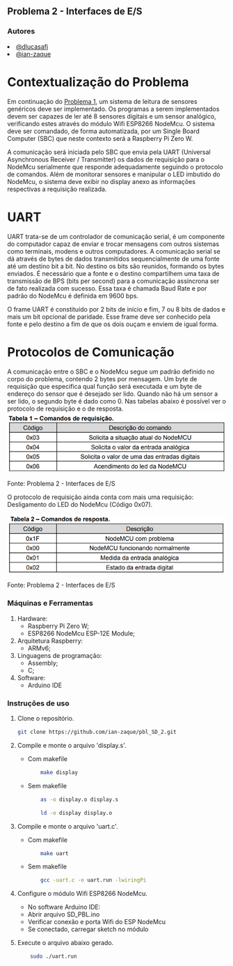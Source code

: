 ## Problema 2 - Interfaces de E/S

### Autores
<div align="justify">
    <li><a href="https://github.com/dlucasafj">@dlucasafj</a></li>
    <li><a href="https://github.com/ian-zaque">@ian-zaque</a></li>
</div>

<h1>Contextualização do Problema</h1>
Em continuação do <a href="github.com/ian-zaque/pbl_SD_1">Problema 1</a>, um sistema de leitura de sensores genéricos deve ser implementado. Os programas a serem implementados devem ser capazes de ler até 8 sensores digitais e um sensor analógico, verificando estes através do módulo Wifi ESP8266 NodeMcu. O sistema deve ser comandado, de forma automatizada, por um Single Board Computer (SBC) que neste contexto será a Raspberry Pi Zero W.

A comunicação será iniciada pelo SBC que envia pela UART (Universal Asynchronous Receiver / Transmitter) os dados de requisição para o NodeMcu serialmente que responde adequadamente seguindo o protocolo de comandos. Além de monitorar sensores e manipular o LED imbutido do NodeMcu, o sistema deve exibir no display anexo as informações respectivas a requisição realizada.

<h1>UART</h1>
UART trata-se de um controlador de comunicação serial, é um componente do computador capaz de enviar e trocar mensagens com outros sistemas como terminais, modens e outros computadores. A comunicação serial se dá através de bytes de dados transmitidos sequencialmente de uma fonte até um destino bit a bit. No destino os bits são reunidos, formando os bytes enviados. É necessário que a fonte e o destino compartilhem uma taxa de transmissão de BPS (bits per second) para a comunicação assíncrona ser de fato realizada com sucesso. Essa taxa é chamada Baud Rate e por padrão do NodeMcu é definida em 9600 bps.

O frame UART é constituído por 2 bits de início e fim, 7 ou 8 bits de dados e mais um bit opcional de paridade. Esse frame deve ser conhecido pela fonte e pelo destino a fim de que os dois ouçam e enviem de igual forma.

<h1>Protocolos de Comunicação</h1>
A comunicação entre o SBC e o NodeMcu segue um padrão definido no corpo do problema, contendo 2 bytes por mensagem. Um byte de requisição que especifica qual função será executada e um byte de endereço do sensor que é desejado ser lido. Quando não há um sensor a ser lido, o segundo byte é dado como 0. Nas tabelas abaixo é possível ver o protocolo de requisição e o de resposta.

<div align="justify">
    <img src ="images/tabela1Reqs.png"> </img>
    <p>Fonte: Problema 2 - Interfaces de E/S</p>
</div>

O protocolo de requisição ainda conta com mais uma requisição: Desligamento do LED do NodeMcu (Código 0x07).

<div align="justify">
    <img src ="images/tabela2Resps.png"> </img>
    <p>Fonte: Problema 2 - Interfaces de E/S</p>
</div>

### Máquinas e Ferramentas

1. Hardware:
    - Raspberry Pi Zero W;
    - ESP8266 NodeMcu ESP-12E Module;
2. Arquitetura Raspberry:
    - ARMv6;
3. Linguagens de programação: 
    - Assembly;
    - C;
4. Software:
    - Arduino IDE

### Instruções de uso

1. Clone o repositório.
    ```sh
    git clone https://github.com/ian-zaque/pbl_SD_2.git
    ```

2. Compile e monte o arquivo 'display.s'.
    * Com makefile
        ```sh
            make display
        ```

    * Sem makefile
        ```sh
            as -o display.o display.s
        ```
        ```sh
            ld -o display display.o
        ```

3. Compile e monte o arquivo 'uart.c'.
    * Com makefile
        ```sh
            make uart
        ```

    * Sem makefile
        ```sh
            gcc -uart.c -o uart.run -lwiringPi
        ```

4. Configure o módulo Wifi ESP8266 NodeMcu.
    * No software Arduino IDE:
    <ul>
        <li> Abrir arquivo SD_PBL.ino </li>
        <li> Verificar conexão e porta Wifi do ESP NodeMcu </li>
        <li> Se conectado, carregar sketch no módulo </li>
    </ul

5. Execute o arquivo abaixo gerado.
    ```sh
        sudo ./uart.run
     ```

